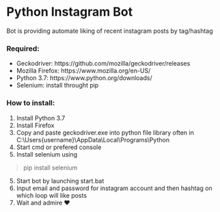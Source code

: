 # Python Instagram Bot

Bot is providing automate liking of recent instagram posts by tag/hashtag

### Required:
<ul>
  <li>Geckodriver: https://github.com/mozilla/geckodriver/releases</li>
  <li>Mozilla Firefox: https://www.mozilla.org/en-US/</li>
  <li>Python 3.7: https://www.python.org/downloads/</li>
  <li>Selenium: install throught pip</li>
</ul>

### How to install: 

1. Install Python 3.7
2. Install Firefox
3. Copy and paste geckodriver.exe into python file library often in C:\Users\{username}\AppData\Local\Programs\Python
4. Start cmd or prefered console
5. Install selenium using
  > pip install selenium
5. Start bot by launching start.bat
6. Input email and password for instagram account and then hashtag on which loop will like posts
7. Wait and admire ❤
